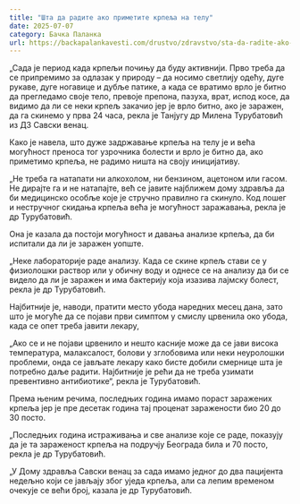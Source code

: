 ```yaml
---
title: "Шта да радите ако приметите крпеља на телу"
date: 2025-07-07
category: Бачка Паланка
url: https://backapalankavesti.com/drustvo/zdravstvo/sta-da-radite-ako-primetite-krpelja-na-telu/
---
```


„Сада је период када крпељи почињу да буду активнији. Прво треба да се припремимо за одлазак у природу – да носимо светлију одећу, дуге рукаве, дуге ногавице и дубље патике, а када се вратимо врло је битно да прегледамо своје тело, превоје препона, пазуха, врат, испод косе, да видимо да ли се неки крпељ закачио јер је врло битно, ако је заражен, да га скинемо у прва 24 часа, рекла је Танјугу др Милена Турубатовић из ДЗ Савски венац.

Како је навела, што дуже задржавање крпеља на телу је и већа могућност преноса тог узрочника болести и врло је битно да, ако приметимо крпеља, не радимо ништа на своју иницијативу.

„Не треба га натапати ни алкохолом, ни бензином, ацетоном или гасом. Не дирајте га и не натапајте, већ се јавите најближем дому здравља да би медицинско особље које је стручно правилно га скинуло. Код лошег и нестручног скидања крпеља већа је могућност заражавања, рекла је др Турубатовић.

Она је казала да постоји могућност и давања анализе крпеља, да би испитали да ли је заражен уопште.

„Неке лабораторије раде анализу. Када се скине крпељ стави се у физиолошки раствор или у обичну воду и однесе се на анализу да би се видело да ли је заражен и има бактерију која изазива лајмску болест, рекла је др Турубатовић.

Најбитније је, наводи, пратити место убода наредних месец дана, зато што је могуће да се појави први симптом у смислу црвенила око убода, када се опет треба јавити лекару,

„Ако се и не појави црвенило и нешто касније може да се јави висока температура, малаксалост, болови у зглобовима или неки неуролошки проблеми, онда се јављате лекару како бисте добили смернице шта је потребно даље радити. Најбитније је рећи да не треба узимати превентивно антибиотике“, рекла је Турубатовић.

Према њеним речима, последњих година имамо пораст заражених крпеља јер је пре десетак година тај проценат заражености био 20 до 30 посто.

„Последњих година истраживања и све анализе које се раде, показују да је та зараженост крпеља на подручју Београда била и 70 посто, рекла је др Турубатовић.

„У Дому здравља Савски венац за сада имамо једног до два пацијента недељно који се јављају због уједа крпеља, али са лепим временом очекује се већи број, казала је др Турубатовић.
